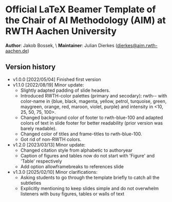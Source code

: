 Official LaTeX Beamer Template of the 
Chair of AI Methodology (AIM) at
RWTH Aachen University
===

**Author**: Jakob Bossek, \\
**Maintainer**: Julian Dierkes (dierkes@aim.rwth-aachen.de)

## Version history


* v1.0.0 [2022/05/04] Finished first version
* v1.1.0 [2022/08/19] Minor update:
  * Slightly adapted padding of slide headers.
  * Introduced RWTH-color palettes (primary and secodary): rwth-<color-name>-<intensity>
    with color-name in {blue, black, magenta, yellow, petrol, turquoise, green, maygreen, orange,
    red, maroon, violet, purple} and intensity in <10, 25, 50, 75, 100>.
  * Changed background color of footer to rwth-blue-100 and adapted colors of text in slide footer for better readability
    (prior version was barely readable).
  * Changed color of titles and frame-titles to rwth-blue-100.
  * Got rid of non-RWTH colors.
* v1.2.0 [2023/03/13] Minor update:
  * Changed citation style from alphabetic to authoryear
  * Caption of figures and tables now do not start with 'Figure' and 'Table' respectively
  * Add option allowframebreaks to references slide
* v1.3.0 [2025/02/10] Minor clarifications:
  * Asking students to go through the template briefly to catch all the subtleties
  * Explicitly mentioning to keep slides simple and do not overwhelm listeners with busy figures, tables or walls of text
